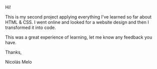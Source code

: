 Hi!

This is my second project applying everything I've learned so far about
HTML & CSS. I went online and looked for a website design and then I
transformed it into code.

This was a great experience of learning, let me know any feedback you
have.

Thanks,

Nicolás Melo
